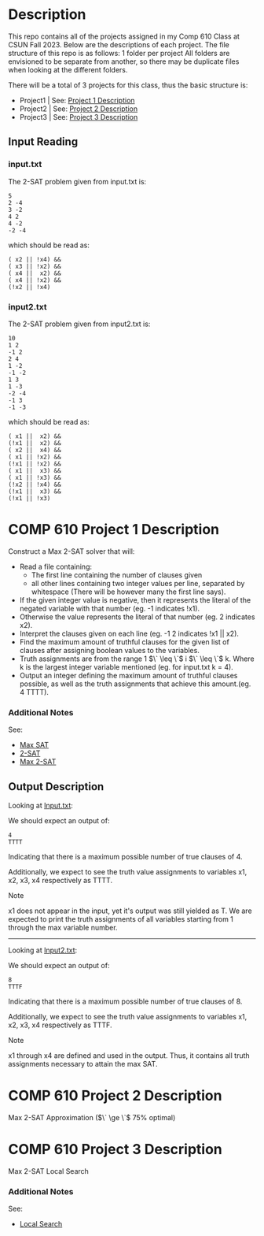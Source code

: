 # Description

This repo contains all of the projects assigned in my Comp 610 Class at CSUN Fall 2023. Below are the descriptions of each project.
The file structure of this repo is as follows:
1 folder per project
All folders are envisioned to be separate from another, so there may be duplicate files when looking at the different folders.

There will be a total of 3 projects for this class, thus the basic structure is:
* Project1 | See: [Project 1 Description](#comp-610-project-1-description)
* Project2 | See: [Project 2 Description](#comp-610-project-2-description)
* Project3 | See: [Project 3 Description](#comp-610-project-3-description)

## Input Reading

### input.txt
The 2-SAT problem given from input.txt is:
```
5
2 -4
3 -2
4 2
4 -2
-2 -4
```
which should be read as:
```
( x2 || !x4) &&
( x3 || !x2) &&
( x4 ||  x2) &&
( x4 || !x2) &&
(!x2 || !x4)
```

### input2.txt

The 2-SAT problem given from input2.txt is:
```
10
1 2
-1 2
2 4
1 -2
-1 -2
1 3
1 -3
-2 -4
-1 3
-1 -3
```
which should be read as:
```
( x1 ||  x2) &&
(!x1 ||  x2) &&
( x2 ||  x4) &&
( x1 || !x2) &&
(!x1 || !x2) &&
( x1 ||  x3) &&
( x1 || !x3) &&
(!x2 || !x4) &&
(!x1 ||  x3) &&
(!x1 || !x3)
```
# COMP 610 Project 1 Description

Construct a Max 2-SAT solver that will:
* Read a file containing:
    * The first line containing the number of clauses given
    * all other lines containing two integer values per line, separated by whitespace (There will be however many the first line says).
* If the given integer value is negative, then it represents the literal of the negated variable with that number (eg. -1 indicates !x1).
* Otherwise the value represents the literal of that number (eg. 2 indicates x2).
* Interpret the clauses given on each line (eg. -1 2 indicates !x1 || x2).
* Find the maximum amount of truthful clauses for the given list of clauses after assigning boolean values to the variables.
* Truth assignments are from the range 1 $\` \leq \`$ i $\` \leq \`$ k. Where k is the largest integer variable mentioned (eg. for input.txt k = 4). 
* Output an integer defining the maximum amount of truthful clauses possible, as well as the truth assignments that achieve this amount.(eg. 4 TTTT).

### Additional Notes

See: 
* [Max SAT](https://en.wikipedia.org/wiki/Maximum_satisfiability_problem)
* [2-SAT](https://en.wikipedia.org/wiki/2-satisfiability)
* [Max 2-SAT](https://en.wikipedia.org/wiki/2-satisfiability#Maximum-2-satisfiability)

## Output Description

Looking at [Input.txt](#inputtxt):

We should expect an output of:
```
4
TTTT
```
Indicating that there is a maximum possible number of true clauses of 4.

Additionally, we expect to see the truth value assignments to variables x1, x2, x3, x4 respectively as TTTT.

> [!NOTE]
> x1 does not appear in the input, yet it's output was still yielded as T.
> We are expected to print the truth assignments of all variables starting from 1 through the max variable number.

---

Looking at [Input2.txt](#input2txt):

We should expect an output of:
```
8
TTTF
```
Indicating that there is a maximum possible number of true clauses of 8.

Additionally, we expect to see the truth value assignments to variables x1, x2, x3, x4 respectively as TTTF.

> [!NOTE]
> x1 through x4 are defined and used in the output. Thus, it contains all truth assignments necessary to attain the max SAT.

# COMP 610 Project 2 Description

Max 2-SAT Approximation ($\` \ge \`$ 75% optimal)

# COMP 610 Project 3 Description

Max 2-SAT Local Search

### Additional Notes

See: 
* [Local Search](https://en.wikipedia.org/wiki/Local_search_(optimization))